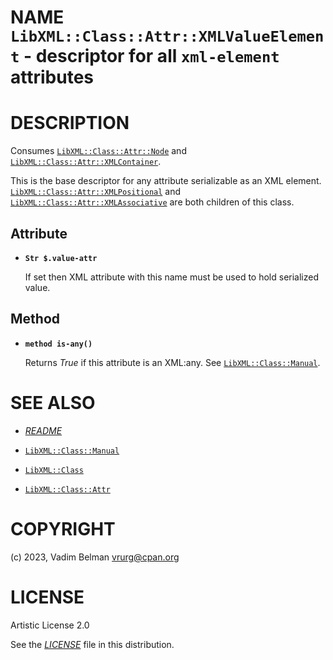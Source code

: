 NAME `LibXML::Class::Attr::XMLValueElement` - descriptor for all `xml-element` attributes
=========================================================================================

DESCRIPTION
===========

Consumes [`LibXML::Class::Attr::Node`](Node.md) and [`LibXML::Class::Attr::XMLContainer`](XMLContainer.md).

This is the base descriptor for any attribute serializable as an XML element. [`LibXML::Class::Attr::XMLPositional`](XMLPositional.md) and [`LibXML::Class::Attr::XMLAssociative`](XMLAssociative.md) are both children of this class.

Attribute
---------

  * **`Str $.value-attr`**

    If set then XML attribute with this name must be used to hold serialized value.

Method
------

  * **`method is-any()`**

    Returns *True* if this attribute is an XML:any. See [`LibXML::Class::Manual`](../Manual.md).

SEE ALSO
========

  * [*README*](../../../../../README.md)

  * [`LibXML::Class::Manual`](../Manual.md)

  * [`LibXML::Class`](../../Class.md)

  * [`LibXML::Class::Attr`](../Attr.md)

COPYRIGHT
=========

(c) 2023, Vadim Belman <vrurg@cpan.org>

LICENSE
=======

Artistic License 2.0

See the [*LICENSE*](../../../../LICENSE) file in this distribution.

